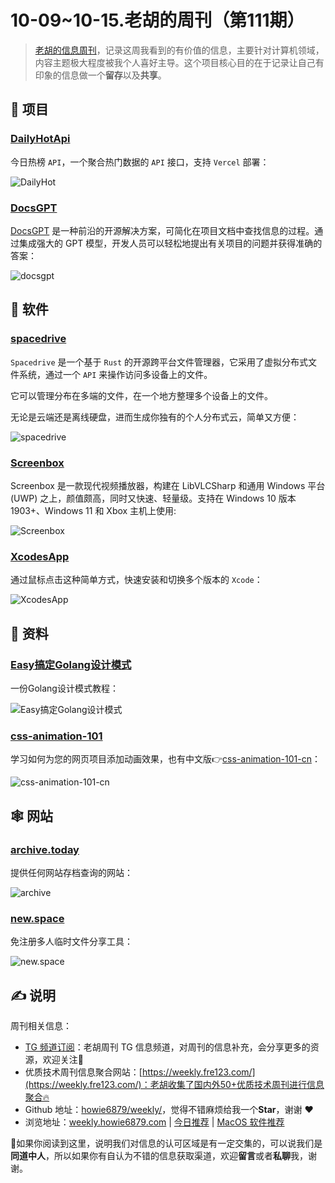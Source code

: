 # 10-09~10-15.老胡的周刊（第111期）

> [老胡的信息周刊](https://weekly.howie6879.com/)，记录这周我看到的有价值的信息，主要针对计算机领域，内容主题极大程度被我个人喜好主导。这个项目核心目的在于记录让自己有印象的信息做一个**留存**以及**共享**。

## 🎯 项目

### [DailyHotApi](https://github.com/imsyy/DailyHotApi)

今日热榜 `API`，一个聚合热门数据的 `API` 接口，支持 `Vercel` 部署：

![DailyHot](https://images-1252557999.file.myqcloud.com/uPic/DailyHot.jpg)

### [DocsGPT](https://github.com/arc53/DocsGPT)

[DocsGPT](https://github.com/arc53/DocsGPT) 是一种前沿的开源解决方案，可简化在项目文档中查找信息的过程。通过集成强大的 GPT 模型，开发人员可以轻松地提出有关项目的问题并获得准确的答案：

![docsgpt](https://images-1252557999.file.myqcloud.com/uPic/docsgpt.jpg)

## 🤖 软件

### [spacedrive](https://www.spacedrive.com/)

`Spacedrive` 是一个基于 `Rust` 的开源跨平台文件管理器，它采用了虚拟分布式文件系统，通过一个 `API` 来操作访问多设备上的文件。

它可以管理分布在多端的文件，在一个地方整理多个设备上的文件。

无论是云端还是离线硬盘，进而生成你独有的个人分布式云，简单又方便：

![spacedrive](https://images-1252557999.file.myqcloud.com/uPic/spacedrive.webp)

### [Screenbox](https://github.com/huynhsontung/Screenbox)

Screenbox 是一款现代视频播放器，构建在 LibVLCSharp 和通用 Windows 平台 (UWP) 之上，颜值颇高，同时又快速、轻量级。支持在 Windows 10 版本 1903+、Windows 11 和 Xbox 主机上使用:

![Screenbox](https://images-1252557999.file.myqcloud.com/uPic/Screenbox.jpg)

### [XcodesApp](https://github.com/XcodesOrg/XcodesApp)

通过鼠标点击这种简单方式，快速安装和切换多个版本的 `Xcode`：

![XcodesApp](https://images-1252557999.file.myqcloud.com/uPic/XcodesApp.jpg)

## 👀 资料

### [Easy搞定Golang设计模式](https://www.yuque.com/aceld/lfhu8y/rg6nsf)

一份Golang设计模式教程：

![Easy搞定Golang设计模式](https://images-1252557999.file.myqcloud.com/uPic/Easy搞定Golang设计模式.jpg)

### [css-animation-101](https://github.com/cssanimation/css-animation-101)

学习如何为您的网页项目添加动画效果，也有中文版👉[css-animation-101-cn](https://h-wakanda.github.io/css-animation-101-cn/)：

![css-animation-101-cn](https://images-1252557999.file.myqcloud.com/uPic/css-animation-101-cn.jpg)

## 🕸 网站

### [archive.today](https://archive.today/)

提供任何网站存档查询的网站：

![archive](https://images-1252557999.file.myqcloud.com/uPic/archive.jpg)

### [new.space](https://new.space/)

免注册多人临时文件分享工具：

![new.space](https://images-1252557999.file.myqcloud.com/uPic/new.space.jpg)

## ✍️ 说明

周刊相关信息：

- [TG 频道订阅](https://t.me/howie_weekly)：老胡周刊 TG 信息频道，对周刊的信息补充，会分享更多的资源，欢迎关注👏
- 优质技术周刊信息聚合网站：[https://weekly.fre123.com/](https://weekly.fre123.com/)：老胡收集了国内外50+优质技术周刊进行信息聚合🔥
- Github 地址：[howie6879/weekly/](https://github.com/howie6879/weekly/)，觉得不错麻烦给我一个**Star**，谢谢 ❤️
- 浏览地址：[weekly.howie6879.com](https://weekly.howie6879.com) | [今日推荐](https://weekly.howie6879.com/recommend/index.html) | [MacOS 软件推荐](https://weekly.howie6879.com/soft/mac.html)

🙌如果你阅读到这里，说明我们对信息的认可区域是有一定交集的，可以说我们是**同道中人**，所以如果你有自认为不错的信息获取渠道，欢迎**留言**或者**私聊**我，谢谢。
